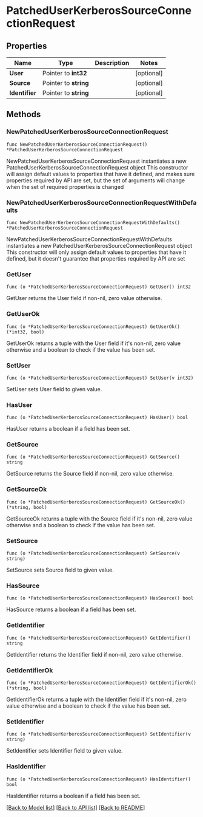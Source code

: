 # PatchedUserKerberosSourceConnectionRequest

## Properties

Name | Type | Description | Notes
------------ | ------------- | ------------- | -------------
**User** | Pointer to **int32** |  | [optional] 
**Source** | Pointer to **string** |  | [optional] 
**Identifier** | Pointer to **string** |  | [optional] 

## Methods

### NewPatchedUserKerberosSourceConnectionRequest

`func NewPatchedUserKerberosSourceConnectionRequest() *PatchedUserKerberosSourceConnectionRequest`

NewPatchedUserKerberosSourceConnectionRequest instantiates a new PatchedUserKerberosSourceConnectionRequest object
This constructor will assign default values to properties that have it defined,
and makes sure properties required by API are set, but the set of arguments
will change when the set of required properties is changed

### NewPatchedUserKerberosSourceConnectionRequestWithDefaults

`func NewPatchedUserKerberosSourceConnectionRequestWithDefaults() *PatchedUserKerberosSourceConnectionRequest`

NewPatchedUserKerberosSourceConnectionRequestWithDefaults instantiates a new PatchedUserKerberosSourceConnectionRequest object
This constructor will only assign default values to properties that have it defined,
but it doesn't guarantee that properties required by API are set

### GetUser

`func (o *PatchedUserKerberosSourceConnectionRequest) GetUser() int32`

GetUser returns the User field if non-nil, zero value otherwise.

### GetUserOk

`func (o *PatchedUserKerberosSourceConnectionRequest) GetUserOk() (*int32, bool)`

GetUserOk returns a tuple with the User field if it's non-nil, zero value otherwise
and a boolean to check if the value has been set.

### SetUser

`func (o *PatchedUserKerberosSourceConnectionRequest) SetUser(v int32)`

SetUser sets User field to given value.

### HasUser

`func (o *PatchedUserKerberosSourceConnectionRequest) HasUser() bool`

HasUser returns a boolean if a field has been set.

### GetSource

`func (o *PatchedUserKerberosSourceConnectionRequest) GetSource() string`

GetSource returns the Source field if non-nil, zero value otherwise.

### GetSourceOk

`func (o *PatchedUserKerberosSourceConnectionRequest) GetSourceOk() (*string, bool)`

GetSourceOk returns a tuple with the Source field if it's non-nil, zero value otherwise
and a boolean to check if the value has been set.

### SetSource

`func (o *PatchedUserKerberosSourceConnectionRequest) SetSource(v string)`

SetSource sets Source field to given value.

### HasSource

`func (o *PatchedUserKerberosSourceConnectionRequest) HasSource() bool`

HasSource returns a boolean if a field has been set.

### GetIdentifier

`func (o *PatchedUserKerberosSourceConnectionRequest) GetIdentifier() string`

GetIdentifier returns the Identifier field if non-nil, zero value otherwise.

### GetIdentifierOk

`func (o *PatchedUserKerberosSourceConnectionRequest) GetIdentifierOk() (*string, bool)`

GetIdentifierOk returns a tuple with the Identifier field if it's non-nil, zero value otherwise
and a boolean to check if the value has been set.

### SetIdentifier

`func (o *PatchedUserKerberosSourceConnectionRequest) SetIdentifier(v string)`

SetIdentifier sets Identifier field to given value.

### HasIdentifier

`func (o *PatchedUserKerberosSourceConnectionRequest) HasIdentifier() bool`

HasIdentifier returns a boolean if a field has been set.


[[Back to Model list]](../README.md#documentation-for-models) [[Back to API list]](../README.md#documentation-for-api-endpoints) [[Back to README]](../README.md)


